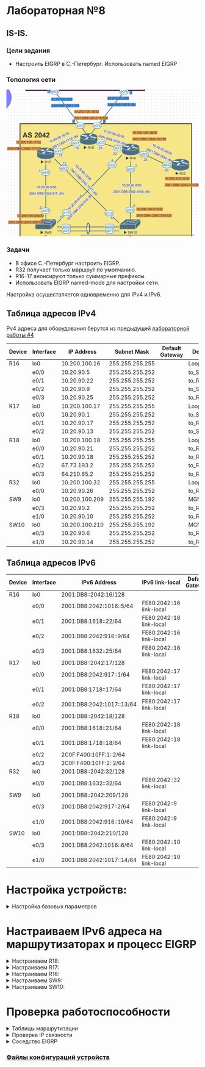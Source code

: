 # Лабораторная №8

## IS-IS.

### Цели задания

- Настроить EIGRP в С.-Петербург. Использовать named EIGRP

### Топология сети

![](./img/lab_08.png)

### Задачи

- В офисе С.-Петербург настроить EIGRP.
- R32 получает только маршрут по умолчанию.
- R16-17 анонсируют только суммарные префиксы.
- Использовать EIGRP named-mode для настройки сети.

Настройка осуществляется одновременно для IPv4 и IPv6.

## Таблица адресов IPv4

Pv4 адреса для оборудования берутся из предыдущей [лабораторной работы #4](../lab_04/README.md)

| Device | Interface | IP Address     | Subnet Mask     | Default Gateway | Description  |
| ------ | --------- | -------------- | --------------- | --------------- | ------------ |
| R16    | lo0       | 10.200.100.16  | 255.255.255.255 |                 | Loopback_R16 |
|        | e0/0      | 10.20.90.5     | 255.255.255.252 |                 | to_SW10      |
|        | e0/1      | 10.20.90.22    | 255.255.255.252 |                 | to_R18       |
|        | e0/2      | 10.20.90.9     | 255.255.255.252 |                 | to_SW9       |
|        | e0/3      | 10.20.90.25    | 255.255.255.252 |                 | to_R32       |
| R17    | lo0       | 10.200.100.17  | 255.255.255.255 |                 | Loopback_R17 |
|        | e0/0      | 10.20.90.1     | 255.255.255.252 |                 | to_SW9       |
|        | e0/1      | 10.20.90.17    | 255.255.255.252 |                 | to_R18       |
|        | e0/2      | 10.20.90.13    | 255.255.255.252 |                 | to_SW10      |
| R18    | lo0       | 10.200.100.18  | 255.255.255.255 |                 | Loopback_R18 |
|        | e0/0      | 10.20.90.21    | 255.255.255.252 |                 | to_R16       |
|        | e0/1      | 10.20.90.18    | 255.255.255.252 |                 | to_R17       |
|        | e0/2      | 67.73.193.2    | 255.255.255.252 |                 | to_R24_AS520 |
|        | e0/3      | 64.210.65.2    | 255.255.255.252 |                 | to_R26_As520 |
| R32    | lo0       | 10.200.100.32  | 255.255.255.255 |                 | Loopback_R32 |
|        | e0/0      | 10.20.90.26    | 255.255.255.252 |                 | to_R16       |
| SW9    | lo0       | 10.200.100.209 | 255.255.255.192 |                 | MGMT         |
|        | e0/3      | 10.20.90.2     | 255.255.255.252 |                 | to_R17       |
|        | e1/0      | 10.20.90.10    | 255.255.255.252 |                 | to_R16       |
| SW10   | lo0       | 10.200.100.210 | 255.255.255.192 |                 | MGMT         |
|        | e0/3      | 10.20.90.6     | 255.255.255.252 |                 | to_R16       |
|        | e1/0      | 10.20.90.14    | 255.255.255.252 |                 | to_R17       |

## Таблица адресов IPv6

| Device | Interface | IPv6 Address              | IPv6 link-local          | Default Gateway | Description  |
| ------ | --------- | ------------------------- | ------------------------ | --------------- | ------------ |
| R16    | lo0       | 2001:DB8::2042:16/128     |                          |                 | Loopback_R16 |
|        | e0/0      | 2001:DB8:2042:1016::5/64  | FE80:2042::16 link-local |                 | to_SW10      |
|        | e0/1      | 2001:DB8:1618::22/64      | FE80:2042::16 link-local |                 | to_R18       |
|        | e0/2      | 2001:DB8:2042:916::9/64   | FE80:2042::16 link-local |                 | to_SW9       |
|        | e0/3      | 2001:DB8:1632::25/64      | FE80:2042::16 link-local |                 | to_R32       |
| R17    | lo0       | 2001:DB8::2042:17/128     |                          |                 | Loopback_R17 |
|        | e0/0      | 2001:DB8:2042:917::1/64   | FE80:2042::17 link-local |                 | to_SW9       |
|        | e0/1      | 2001:DB8:1718::17/64      | FE80:2042::17 link-local |                 | to_R18       |
|        | e0/2      | 2001:DB8:2042:1017::13/64 | FE80:2042::17 link-local |                 | to_SW10      |
| R18    | lo0       | 2001:DB8::2042:18/128     |                          |                 | Loopback_R18 |
|        | e0/0      | 2001:DB8:1618::21/64      | FE80:2042::18 link-local |                 | to_R16       |
|        | e0/1      | 2001:DB8:1718::18/64      | FE80:2042::18 link-local |                 | to_R17       |
|        | e0/2      | 2C0F:F400:10FF:1::2/64    |                          |                 | to_R24_AS520 |
|        | e0/3      | 2C0F:F400:10FF:2::2/64    |                          |                 | to_R26_As520 |
| R32    | lo0       | 2001:DB8::2042:32/128     |                          |                 | Loopback_R32 |
|        | e0/0      | 2001:DB8:1632::32/64      | FE80:2042::32 link-local |                 | to_R16       |
| SW9    | lo0       | 2001:DB8::2042:209/128    |                          |                 | MGMT         |
|        | e0/3      | 2001:DB8:2042:917::2/64   | FE80:2042::9 link-local  |                 | to_R17       |
|        | e1/0      | 2001:DB8:2042:916::10/64  | FE80:2042::9 link-local  |                 | to_R16       |
| SW10   | lo0       | 2001:DB8::2042:210/128    |                          |                 | MGMT         |
|        | e0/3      | 2001:DB8:2042:1016::6/64  | FE80:2042::10 link-local |                 | to_R16       |
|        | e1/0      | 2001:DB8:2042:1017::14/64 | FE80:2042::10 link-local |                 | to_R17       |

# Настройка устройств:

<details>
<summary> Настройка базовых параметров</summary>

Настройка произведена в [лабораторной работе № 4](../lab_04/README.md)

- Присвойте имена устройствам в соответствии с топологией.

```
 (config)# hostname <X><n>
```

    где \<X> R - маршрутизатор S - коммутатор </br>
        \<n> номер устройства

- Отключение поиска DNS

```
 (config)# no ip domain-lookup
```

- Назначьте **class** в качестве зашифрованного пароля доступа к привилегированному режиму.

```
 (config)# enable secret class
```

- Назначьте **cisco** в качестве паролей консоли и VTY

```
 (config)# line console 0
 (config-line)# password cisco
 (config-line)# login
```

```
 (config)# line vty 0 4
 (config-line)# password cisco
 (config-line)# login
```

- Включить шифрование паролей

```
 (config)# service password-encryption
```

- Настройка баннерного сообщения дня (MOTD) для предупреждения пользователей о запрете несанкционированного доступа.

```
 (config)# banner motd "Unauthorized access denied"
```

- Сохранение конфигурации

```
 #copy running-config startup-config
```

</details>

# Настраиваем IPv6 адреса на маршрутизаторах и процесс EIGRP

<details>

<summary> Настраиваем R18: </summary>

```
!
interface Loopback0
 description Loopback_R18
 ip address 10.200.100.18 255.255.255.255
 ipv6 address 2001:DB8::2042:18/128
 ipv6 enable
!
interface Ethernet0/0
 description to_R16
 ip address 10.20.90.21 255.255.255.252
 ipv6 address FE80:2042::18 link-local
 ipv6 address 2001:DB8:1618::21/64
 ipv6 enable
!
interface Ethernet0/1
 description to_R17
 ip address 10.20.90.18 255.255.255.252
 ipv6 address FE80:2042::18 link-local
 ipv6 address 2001:DB8:1718::18/64
 ipv6 enable
!
interface Ethernet0/2
 description to_R24_AS520
 ip address 67.73.193.2 255.255.255.252
 ipv6 address 2C0F:F400:10FF:1::2/64
 ipv6 enable
!
interface Ethernet0/3
 description to_R26_AS520
 ip address 64.210.65.2 255.255.255.252
 ipv6 address 2C0F:F400:10FF:2::2/64
 ipv6 enable
```

Маршруты по умолчанию

```
ip route 0.0.0.0 0.0.0.0 67.73.193.1 10
ip route 0.0.0.0 0.0.0.0 64.210.65.1 20
!
ipv6 route ::/0 2C0F:F400:10FF:2::1 20
ipv6 route ::/0 2C0F:F400:10FF:1::1 10

```

процесс EIGRP

```
router eigrp AS2042
 !
 address-family ipv4 unicast autonomous-system 2042
  !
  topology base
   redistribute static
  exit-af-topology
  network 10.20.90.16 0.0.0.3
  network 10.20.90.20 0.0.0.3
  network 10.200.100.18 0.0.0.0
  eigrp router-id 10.200.100.18
 exit-address-family
 !
 address-family ipv6 unicast autonomous-system 2042
  !
  topology base
   redistribute static metric 100000 10 255 1 1500
  exit-af-topology
  eigrp router-id 10.200.100.18
 exit-address-family
!
```

</details>

<details>

<summary> Настраиваем R17: </summary>

```
interface Loopback0
 description Loopback_R17
 ip address 10.200.100.17 255.255.255.255
 ipv6 address 2001:DB8::2042:17/128
 ipv6 enable
!
interface Ethernet0/0
 description to_SW9
 ip address 10.20.90.1 255.255.255.252
 ipv6 address FE80:2042::17 link-local
 ipv6 address 2001:DB8:2042:917::1/64
 ipv6 enable
!
interface Ethernet0/1
 description to_R18
 ip address 10.20.90.17 255.255.255.252
 ipv6 address FE80:2042::17 link-local
 ipv6 address 2001:DB8:1718::17/64
 ipv6 enable
!
interface Ethernet0/2
 description to_SW10
 ip address 10.20.90.13 255.255.255.252
 ipv6 address FE80:2042::17 link-local
 ipv6 address 2001:DB8:2042:1017::13/64
 ipv6 enable
!
```

процесс EIGRP

```
router eigrp AS2042
 !
 address-family ipv4 unicast autonomous-system 2042
  !
  af-interface Ethernet0/1
   summary-address 10.20.90.0 255.255.255.240
  exit-af-interface
  !
  topology base
  exit-af-topology
  network 10.20.90.0 0.0.0.3
  network 10.20.90.12 0.0.0.3
  network 10.20.90.16 0.0.0.3
  network 10.200.100.17 0.0.0.0
  eigrp router-id 10.200.100.17
 exit-address-family
 !
 address-family ipv6 unicast autonomous-system 2042
  !
  af-interface Ethernet0/1
   summary-address 2001:DB8:2042::/48
  exit-af-interface
  !
  topology base
  exit-af-topology
  eigrp router-id 10.200.100.17
 exit-address-family
!

```

</details>

<details>

<summary> Настраиваем R16: </summary>

```
!
interface Loopback0
 description Loopback_R16
 ip address 10.200.100.16 255.255.255.255
 ipv6 address 2001:DB8::2042:16/128
 ipv6 enable
!
interface Ethernet0/0
 description to_SW10
 ip address 10.20.90.5 255.255.255.252
 ipv6 address FE80:2042::16 link-local
 ipv6 address 2001:DB8:2042:1016::5/64
 ipv6 enable
!
interface Ethernet0/1
 description to_R18
 ip address 10.20.90.22 255.255.255.252
 ipv6 address FE80:2042::16 link-local
 ipv6 address 2001:DB8:1618::22/64
 ipv6 enable
!
interface Ethernet0/2
 description to_SW9
 ip address 10.20.90.9 255.255.255.252
 ipv6 address FE80:2042::16 link-local
 ipv6 address 2001:DB8:2042:916::9/64
 ipv6 enable
!
interface Ethernet0/3
 description to_R32
 ip address 10.20.90.25 255.255.255.252
 ipv6 address FE80:2042::16 link-local
 ipv6 address 2001:DB8:1632::25/64
 ipv6 enable
!
```

Префикс листы для фильтрации маршрутов передаваемых на R32

```
!
ip prefix-list pl_R32 seq 20 deny 10.0.0.0/8 le 32
ip prefix-list pl_R32 seq 30 permit 0.0.0.0/0
!
!
ipv6 prefix-list pl_R32_v6 seq 10 deny 2001:DB8::/32 le 128
ipv6 prefix-list pl_R32_v6 seq 20 permit ::/0
!
```

процесс EIGRP

```
!
router eigrp AS2042
 !
 address-family ipv4 unicast autonomous-system 2042
  !
  af-interface Ethernet0/1
   summary-address 10.20.90.0 255.255.255.240
  exit-af-interface
  !
  topology base
   distribute-list prefix pl_R32 out Ethernet0/3
  exit-af-topology
  network 10.20.90.4 0.0.0.3
  network 10.20.90.8 0.0.0.3
  network 10.20.90.20 0.0.0.3
  network 10.20.90.24 0.0.0.3
  network 10.200.100.16 0.0.0.0
  eigrp router-id 10.200.100.16
 exit-address-family
 !
 address-family ipv6 unicast autonomous-system 2042
  !
  af-interface Ethernet0/1
   summary-address 2001:DB8:2042::/48
  exit-af-interface
  !
  topology base
   distribute-list prefix-list pl_R32_v6 out Ethernet0/3
  exit-af-topology
  eigrp router-id 10.200.100.16
 exit-address-family
!
```

</details>

<details>

<summary> Настраиваем SW9: </summary>

```
!
interface Loopback0
 description Loopback_SW9
 ip address 10.200.100.209 255.255.255.255
 ipv6 address 2001:DB8::2042:209/128
 ipv6 enable
!
interface Ethernet0/3
 description to_R17
 no switchport
 ip address 10.20.90.2 255.255.255.252
 duplex auto
 ipv6 address FE80:2042::9 link-local
 ipv6 address 2001:DB8:2042:917::2/64
 ipv6 enable
!
interface Ethernet1/0
 description to_R16
 no switchport
 ip address 10.20.90.10 255.255.255.252
 duplex auto
 ipv6 address FE80:2042::9 link-local
 ipv6 address 2001:DB8:2042:916::10/64
 ipv6 enable
!

```

процесс EIGRP

```
!
router eigrp AS2042
 !
 address-family ipv4 unicast autonomous-system 2042
  !
  topology base
  exit-af-topology
  network 10.20.90.0 0.0.0.3
  network 10.20.90.8 0.0.0.3
  network 10.200.100.209 0.0.0.0
  eigrp router-id 10.200.100.209
 exit-address-family
 !
 address-family ipv6 unicast autonomous-system 2042
  !
  topology base
  exit-af-topology
  eigrp router-id 10.200.100.209
 exit-address-family
!
```

</details>

<details>

<summary> Настраиваем SW10: </summary>

```
!
interface Loopback0
 description Loopback_SW10
 ip address 10.200.100.210 255.255.255.255
 ipv6 address 2001:DB8::2042:210/128
 ipv6 enable
!
interface Ethernet0/3
 description to_R16
 no switchport
 ip address 10.20.90.6 255.255.255.252
 duplex auto
 ipv6 address FE80:2042::10 link-local
 ipv6 address 2001:DB8:2042:1016::6/64
 ipv6 enable
!
interface Ethernet1/0
 description to_R17
 no switchport
 ip address 10.20.90.14 255.255.255.252
 duplex auto
 ipv6 address FE80:2042::10 link-local
 ipv6 address 2001:DB8:2042:1017::14/64
 ipv6 enable
!
```

процесс EIGRP

```
router eigrp AS2042
 !
 address-family ipv4 unicast autonomous-system 2042
  !
  topology base
  exit-af-topology
  network 10.20.90.4 0.0.0.3
  network 10.20.90.12 0.0.0.3
  network 10.200.100.210 0.0.0.0
  eigrp router-id 10.200.100.210
 exit-address-family
 !
 address-family ipv6 unicast autonomous-system 2042
  !
  topology base
  exit-af-topology
  eigrp router-id 10.200.100.210
 exit-address-family
!

```

</details>

# Проверка работоспособности

<details>

<summary>Таблицы маршрутизации</summary>

!["Таблица маршрутизации R18"](./img/route_R18.png)

!["Таблица маршрутизации R18 IPv6"](./img/route_R18_ipv6.png)

!["Таблица маршрутизации R17"](./img/route_R17.png)

!["Таблица маршрутизации R17 IPv6"](./img/route_R17_ipv6.png)

!["Таблица маршрутизации R16"](./img/route_R16.png)

!["Таблица маршрутизации R16 IPv6"](./img/route_R16_ipv6.png)

!["Таблица маршрутизации R32"](./img/route_R32.png)

!["Таблица маршрутизации R32 IPv6"](./img/route_R32_ipv6.png)

!["Таблица маршрутизации SW9"](./img/route_SW9.png)

!["Таблица маршрутизации SW9 IPv6"](./img/route_SW9_ipv6.png)

!["Таблица маршрутизации SW10"](./img/route_SW10.png)

!["Таблица маршрутизации SW10 IPv6"](./img/route_SW10_ipv6.png)

</details>

<details>
<summary>Проверка IP связности</summary>

Пинги IPv4 на loopback маршрутизаторов R17, R16, SW9, SW10, R32

!["Пинги IPv4 на loopback маршрутизаторов R24, R25, R26"](./img/ping.png)

Пинги IPv6 на loopback маршрутизаторов R17, R16, SW9, SW10, R32

!["Пинги IPv6 на loopback маршрутизаторов R24, R25, R26"](./img/ping_ipv6.png)

</details>

<details>
<summary>Соседство EIGRP</summary>

R18

!["R18"](./img/neighbors_R18.png)

R17

!["R17"](./img/neighbors_R17.png)

R16

!["R16"](./img/neighbors_R16.png)

R32

!["R32"](./img/neighbors_R32.png)

SW9

!["R32"](./img/neighbors_SW9.png)

SW10

!["R32"](./img/neighbors_SW10.png)

</details>

### [Файлы конфигураций устройств ](./config/)
